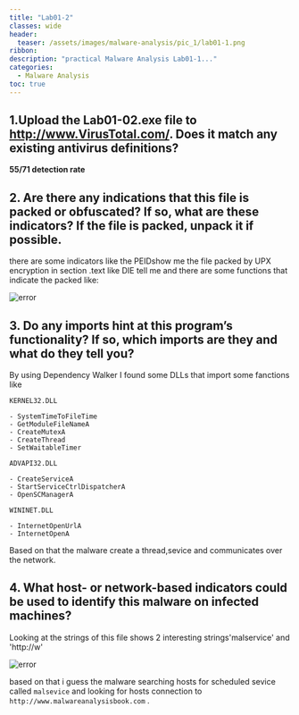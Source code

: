 ```yaml
---
title: "Lab01-2"
classes: wide
header:
  teaser: /assets/images/malware-analysis/pic_1/lab01-1.png
ribbon:
description: "practical Malware Analysis Lab01-1..."
categories:
  - Malware Analysis
toc: true
---
```


## 1.Upload the Lab01-02.exe file to http://www.VirusTotal.com/. Does it match any existing antivirus definitions?
  **55/71 detection rate**

## 2. Are there any indications that this file is packed or obfuscated? If so, what are these indicators? If the file is packed, unpack it if possible.

 there are some indicators like the PEIDshow me the file packed by UPX encryption in section .text like DIE tell me and there are some functions that indicate the packed like:

 ![error](/home/document/practical_malware_analysis_labs_solution/lab_2/pic_2/upx_packed.png)


## 3. Do any imports hint at this program’s functionality? If so, which imports are they and what do they tell you?
 By using Dependency Walker I found some DLLs that import some fanctions like 
 ```text
KERNEL32.DLL
    
- SystemTimeToFileTime
- GetModuleFileNameA
- CreateMutexA
- CreateThread
- SetWaitableTimer
```
```text
ADVAPI32.DLL

- CreateServiceA
- StartServiceCtrlDispatcherA
- OpenSCManagerA
```
```text
WININET.DLL
    
- InternetOpenUrlA
- InternetOpenA
```
Based on that the malware create a thread,sevice and communicates over the network.

## 4. What host- or network-based indicators could be used to identify this malware on infected machines?
 Looking at the strings of this file shows 2 interesting strings'malservice' and  'http://w'

![error](/home/document/practical_malware_analysis_labs_solution/lab_2/pic_2/network_indecator.png)

based on that i guess the malware searching hosts for scheduled sevice called `malsevice` and looking for hosts connection to `http://www.malwareanalysisbook.com` .